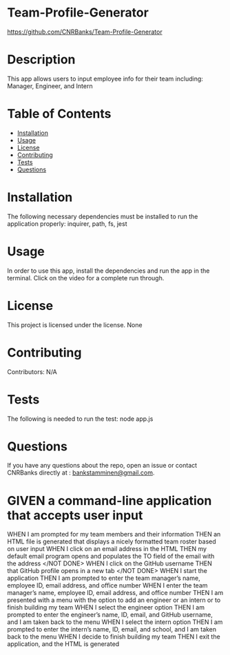 # Team-Profile-Generator

https://github.com/CNRBanks/Team-Profile-Generator

# Description

This app allows users to input employee info for their team including: Manager, Engineer, and Intern

# Table of Contents

- [Installation](#installation)
- [Usage](#usage)
- [License](#license)
- [Contributing](#contributing)
- [Tests](#tests)
- [Questions](#questions)

# Installation

The following necessary dependencies must be installed to run the application properly: inquirer, path, fs, jest

# Usage

In order to use this app, install the dependencies and run the app in the terminal. Click on the video for a complete run through.

# License

This project is licensed under the license.
None

# Contributing

​Contributors: N/A

# Tests

The following is needed to run the test: node app.js

# Questions

If you have any questions about the repo, open an issue or contact CNRBanks directly at : bankstamminen@gmail.com.

# GIVEN a command-line application that accepts user input

WHEN I am prompted for my team members and their information
THEN an HTML file is generated that displays a nicely formatted team roster based on user input
<DONE>
WHEN I click on an email address in the HTML
THEN my default email program opens and populates the TO field of the email with the address
</NOT DONE>
WHEN I click on the GitHub username
THEN that GitHub profile opens in a new tab
</NOT DONE>
WHEN I start the application
THEN I am prompted to enter the team manager’s name, employee ID, email address, and office number
<DONE>
WHEN I enter the team manager’s name, employee ID, email address, and office number
THEN I am presented with a menu with the option to add an engineer or an intern or to finish building my team
<DONE>
WHEN I select the engineer option
THEN I am prompted to enter the engineer’s name, ID, email, and GitHub username, and I am taken back to the menu
<DONE>
WHEN I select the intern option
THEN I am prompted to enter the intern’s name, ID, email, and school, and I am taken back to the menu
<DONE>
WHEN I decide to finish building my team
THEN I exit the application, and the HTML is generated
<DONE>
